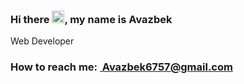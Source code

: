 ### Hi there <img src="https://media.giphy.com/media/hvRJCLFzcasrR4ia7z/giphy.gif" width="20px">, my name is Avazbek
Web Developer <br>
<h3>How to reach me:
  <a href = "mailto: Avazbek6757@gmail.com">
    <img href="https://www.flaticon.com/free-icon/mail_6806987?term=email&page=1&position=55&page=1&position=55&related_id=6806987&origin=search">
    Avazbek6757@gmail.com </a>
</h3>
